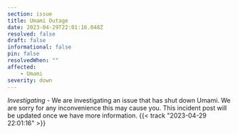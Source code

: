 ```yaml
---
section: issue
title: Umami Outage
date: 2023-04-29T22:01:16.048Z
resolved: false
draft: false
informational: false
pin: false
resolvedWhen: ""
affected:
    - Umami
severity: down
---
```

*Investigating* - We are investigating an issue that has shut down Umami. We are sorry for any inconvenience this may cause you. This incident post will be updated once we have more information. {{< track "2023-04-29 22:01:16" >}}